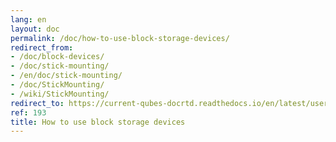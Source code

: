 ```yaml
---
lang: en
layout: doc
permalink: /doc/how-to-use-block-storage-devices/
redirect_from:
- /doc/block-devices/
- /doc/stick-mounting/
- /en/doc/stick-mounting/
- /doc/StickMounting/
- /wiki/StickMounting/
redirect_to: https://current-qubes-docrtd.readthedocs.io/en/latest/user/how-to-guides/how-to-use-block-storage-devices.html
ref: 193
title: How to use block storage devices
---
```

